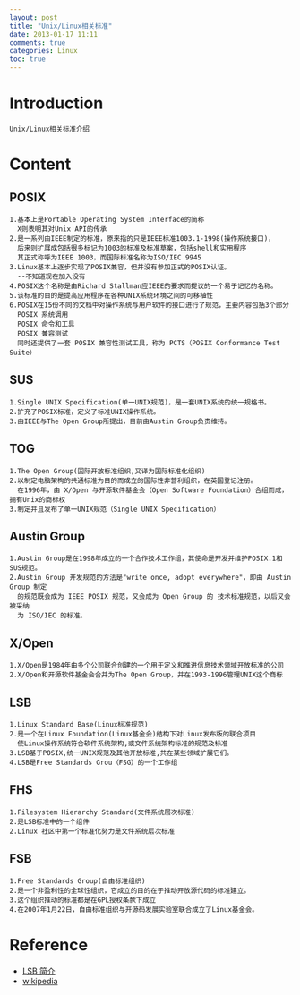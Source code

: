 ```yaml
---
layout: post
title: "Unix/Linux相关标准"
date: 2013-01-17 11:11
comments: true
categories: Linux
toc: true
---
```

# Introduction
    Unix/Linux相关标准介绍
<!--more-->
# Content
## POSIX
    1.基本上是Portable Operating System Interface的简称
	  X则表明其对Unix API的传承
	2.是一系列由IEEE制定的标准，原来指的只是IEEE标准1003.1-1998(操作系统接口)，
	  后来则扩展成包括很多标记为1003的标准及标准草案，包括shell和实用程序
	  其正式称呼为IEEE 1003，而国际标准名称为ISO/IEC 9945
	3.Linux基本上逐步实现了POSIX兼容，但并没有参加正式的POSIX认证。
	  --不知道现在加入没有
	4.POSIX这个名称是由Richard Stallman应IEEE的要求而提议的一个易于记忆的名称。
    5.该标准的目的是提高应用程序在各种UNIX系统环境之间的可移植性
	6.POSIX在15份不同的文档中对操作系统与用户软件的接口进行了规范，主要内容包括3个部分
	  POSIX 系统调用
	  POSIX 命令和工具
	  POSIX 兼容测试
	  同时还提供了一套 POSIX 兼容性测试工具，称为 PCTS（POSIX Conformance Test Suite）
## SUS
    1.Single UNIX Specification(单一UNIX规范)，是一套UNIX系统的统一规格书。
	2.扩充了POSIX标准，定义了标准UNIX操作系统。
	3.由IEEE与The Open Group所提出，目前由Austin Group负责维持。
## TOG
    1.The Open Group(国际开放标准组织,又译为国际标准化组织)
	2.以制定电脑架构的共通标准为目的而成立的国际性非营利组织，在英国登记注册。
	  在1996年，由 X/Open 与开源软件基金会（Open Software Foundation）合组而成，拥有Unix的商标权
	3.制定并且发布了单一UNIX规范（Single UNIX Specification）
## Austin Group
    1.Austin Group是在1998年成立的一个合作技术工作组，其使命是开发并维护POSIX.1和SUS规范。
	2.Austin Group 开发规范的方法是"write once, adopt everywhere"，即由 Austin Group 制定
	  的规范既会成为 IEEE POSIX 规范，又会成为 Open Group 的 技术标准规范，以后又会被采纳
	  为 ISO/IEC 的标准。
## X/Open
    1.X/Open是1984年由多个公司联合创建的一个用于定义和推进信息技术领域开放标准的公司
	2.X/Open和开源软件基金会合并为The Open Group，并在1993-1996管理UNIX这个商标
## LSB
    1.Linux Standard Base(Linux标准规范)
	2.是一个在Linux Foundation(Linux基金会)结构下对Linux发布版的联合项目
	  使Linux操作系统符合软件系统架构,或文件系统架构标准的规范及标准
	3.LSB基于POSIX,统一UNIX规范及其他开放标准,共在某些领域扩展它们。
	4.LSB是Free Standards Grou（FSG）的一个工作组
## FHS
    1.Filesystem Hierarchy Standard(文件系统层次标准)
	2.是LSB标准中的一个组件
	2.Linux 社区中第一个标准化努力是文件系统层次标准
## FSB
    1.Free Standards Group(自由标准组织)
	2.是一个非盈利性的全球性组织，它成立的目的在于推动开放源代码的标准建立。
	3.这个组织推动的标准都是在GPL授权条款下成立
	4.在2007年1月22日，自由标准组织与开源码发展实验室联合成立了Linux基金会。
# Reference
 * [LSB 简介](http://www.ibm.com/developerworks/cn/linux/l-lsb-intr/index.html)  
 * [wikipedia](http://zh.wikipedia.org/)
